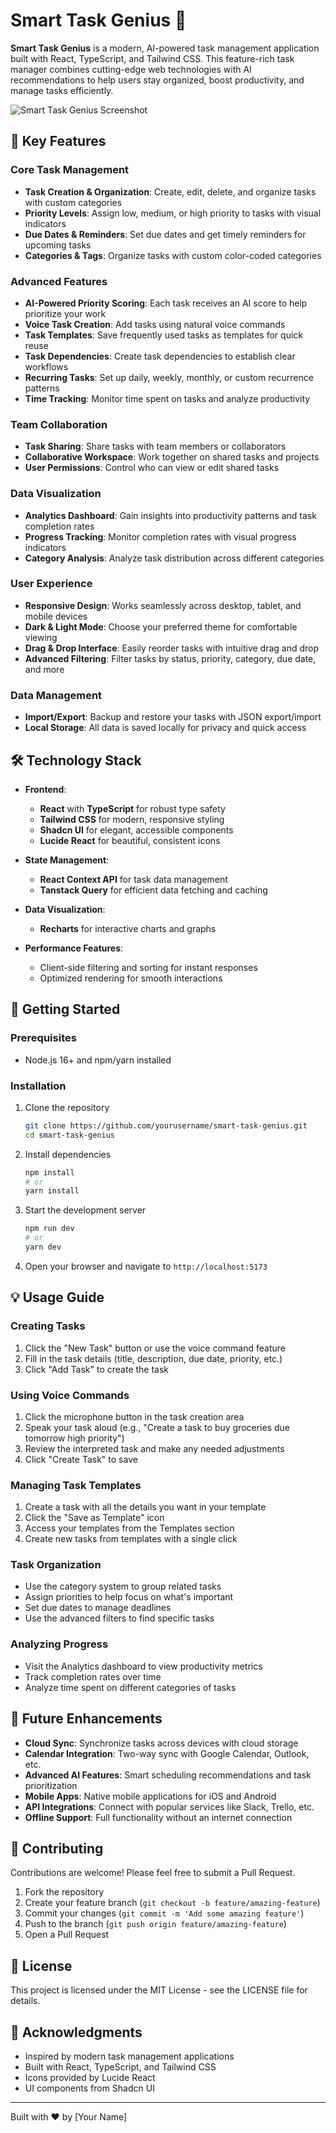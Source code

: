 
# Smart Task Genius 🚀

**Smart Task Genius** is a modern, AI-powered task management application built with React, TypeScript, and Tailwind CSS. This feature-rich task manager combines cutting-edge web technologies with AI recommendations to help users stay organized, boost productivity, and manage tasks efficiently.

![Smart Task Genius Screenshot](https://via.placeholder.com/800x450.png?text=Smart+Task+Genius+Preview)

## 🌟 Key Features

### Core Task Management
- **Task Creation & Organization**: Create, edit, delete, and organize tasks with custom categories
- **Priority Levels**: Assign low, medium, or high priority to tasks with visual indicators
- **Due Dates & Reminders**: Set due dates and get timely reminders for upcoming tasks
- **Categories & Tags**: Organize tasks with custom color-coded categories

### Advanced Features
- **AI-Powered Priority Scoring**: Each task receives an AI score to help prioritize your work
- **Voice Task Creation**: Add tasks using natural voice commands
- **Task Templates**: Save frequently used tasks as templates for quick reuse
- **Task Dependencies**: Create task dependencies to establish clear workflows
- **Recurring Tasks**: Set up daily, weekly, monthly, or custom recurrence patterns
- **Time Tracking**: Monitor time spent on tasks and analyze productivity

### Team Collaboration
- **Task Sharing**: Share tasks with team members or collaborators
- **Collaborative Workspace**: Work together on shared tasks and projects
- **User Permissions**: Control who can view or edit shared tasks

### Data Visualization
- **Analytics Dashboard**: Gain insights into productivity patterns and task completion rates
- **Progress Tracking**: Monitor completion rates with visual progress indicators
- **Category Analysis**: Analyze task distribution across different categories

### User Experience
- **Responsive Design**: Works seamlessly across desktop, tablet, and mobile devices
- **Dark & Light Mode**: Choose your preferred theme for comfortable viewing
- **Drag & Drop Interface**: Easily reorder tasks with intuitive drag and drop
- **Advanced Filtering**: Filter tasks by status, priority, category, due date, and more

### Data Management
- **Import/Export**: Backup and restore your tasks with JSON export/import
- **Local Storage**: All data is saved locally for privacy and quick access

## 🛠️ Technology Stack

- **Frontend**:  
  - **React** with **TypeScript** for robust type safety
  - **Tailwind CSS** for modern, responsive styling
  - **Shadcn UI** for elegant, accessible components
  - **Lucide React** for beautiful, consistent icons

- **State Management**:  
  - **React Context API** for task data management
  - **Tanstack Query** for efficient data fetching and caching

- **Data Visualization**:  
  - **Recharts** for interactive charts and graphs

- **Performance Features**:  
  - Client-side filtering and sorting for instant responses
  - Optimized rendering for smooth interactions

## 🚀 Getting Started

### Prerequisites
- Node.js 16+ and npm/yarn installed

### Installation
1. Clone the repository
   ```bash
   git clone https://github.com/yourusername/smart-task-genius.git
   cd smart-task-genius
   ```

2. Install dependencies
   ```bash
   npm install
   # or
   yarn install
   ```

3. Start the development server
   ```bash
   npm run dev
   # or
   yarn dev
   ```

4. Open your browser and navigate to `http://localhost:5173`

## 💡 Usage Guide

### Creating Tasks
1. Click the "New Task" button or use the voice command feature
2. Fill in the task details (title, description, due date, priority, etc.)
3. Click "Add Task" to create the task

### Using Voice Commands
1. Click the microphone button in the task creation area
2. Speak your task aloud (e.g., "Create a task to buy groceries due tomorrow high priority")
3. Review the interpreted task and make any needed adjustments
4. Click "Create Task" to save

### Managing Task Templates
1. Create a task with all the details you want in your template
2. Click the "Save as Template" icon
3. Access your templates from the Templates section
4. Create new tasks from templates with a single click

### Task Organization
- Use the category system to group related tasks
- Assign priorities to help focus on what's important
- Set due dates to manage deadlines
- Use the advanced filters to find specific tasks

### Analyzing Progress
- Visit the Analytics dashboard to view productivity metrics
- Track completion rates over time
- Analyze time spent on different categories of tasks

## 🔮 Future Enhancements

- **Cloud Sync**: Synchronize tasks across devices with cloud storage
- **Calendar Integration**: Two-way sync with Google Calendar, Outlook, etc.
- **Advanced AI Features**: Smart scheduling recommendations and task prioritization
- **Mobile Apps**: Native mobile applications for iOS and Android
- **API Integrations**: Connect with popular services like Slack, Trello, etc.
- **Offline Support**: Full functionality without an internet connection

## 🤝 Contributing

Contributions are welcome! Please feel free to submit a Pull Request.

1. Fork the repository
2. Create your feature branch (`git checkout -b feature/amazing-feature`)
3. Commit your changes (`git commit -m 'Add some amazing feature'`)
4. Push to the branch (`git push origin feature/amazing-feature`)
5. Open a Pull Request

## 📝 License

This project is licensed under the MIT License - see the LICENSE file for details.

## 🙏 Acknowledgments

- Inspired by modern task management applications
- Built with React, TypeScript, and Tailwind CSS
- Icons provided by Lucide React
- UI components from Shadcn UI

---

Built with ❤️ by [Your Name]
